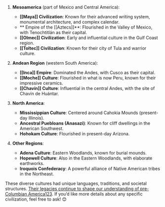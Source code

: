 
1. **Mesoamerica** (part of Mexico and Central America):
    
    - **[[Maya]] Civilization**: Known for their advanced writing system, monumental architecture, and complex calendar.
    - ** Empire of the [[Aztecs]]**: Flourished in the Valley of Mexico, with Tenochtitlán as their capital.
    - **[[Olmec]] Civilization**: Early and influential culture in the Gulf Coast region.
    - **[[Toltec]] Civilization**: Known for their city of Tula and warrior culture.
2. **Andean Region** (western South America):
    
    - **[[Inca]] Empire**: Dominated the Andes, with Cusco as their capital.
    - **[[Moche]] Culture**: Flourished in what is now Peru, known for their impressive ceramics.
    - **[[Chavín]] Culture**: Influential in the central Andes, with the site of Chavín de Huántar.
3. **North America**:
    
    - **Mississippian Culture**: Centered around Cahokia Mounds (present-day Illinois).
    - **Ancestral Puebloans (Anasazi)**: Known for cliff dwellings in the American Southwest.
    - **Hohokam Culture**: Flourished in present-day Arizona.
4. **Other Regions**:
    
    - **Adena Culture**: Eastern Woodlands, known for burial mounds.
    - **Hopewell Culture**: Also in the Eastern Woodlands, with elaborate earthworks.
    - **Iroquois Confederacy**: A powerful alliance of Native American tribes in the Northeast.

These diverse cultures had unique languages, traditions, and societal structures. [Their legacies continue to shape our understanding of pre-Columbian America](https://en.wikipedia.org/wiki/Pre-Columbian_era)[1](https://en.wikipedia.org/wiki/Pre-Columbian_era)[2](https://www.britannica.com/topic/pre-Columbian-civilizations)[3](https://www.worldhistory.org/Pre-Colonial_North_America/). If you’d like more details about any specific civilization, feel free to ask! 😊